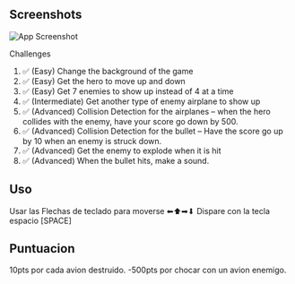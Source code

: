 ## Screenshots

![App Screenshot](https://github.com/VictorTapiaEgana/Coding_1942/blob/master/Gif_Animado.gif)

Challenges
1. ✅ (Easy) Change the background of the game
2. ✅ (Easy) Get the hero to move up and down
3. ✅ (Easy) Get 7 enemies to show up instead of 4 at a time
4. ✅ (Intermediate) Get another type of enemy airplane to show up
5. ✅ (Advanced) Collision Detection for the airplanes – when the hero collides with the enemy, have your score go down by 500.
6. ✅ (Advanced) Collision Detection for the bullet – Have the score go up by 10 when an enemy is struck down. 
7. ✅ (Advanced) Get the enemy to explode when it is hit
8. ✅ (Advanced) When the bullet hits, make a sound.


## Uso

Usar las Flechas de teclado para moverse ⬅⬆➡⬇
Dispare con la tecla espacio [SPACE]

## Puntuacion

10pts por cada avion destruido.
-500pts por chocar con un avion enemigo.
